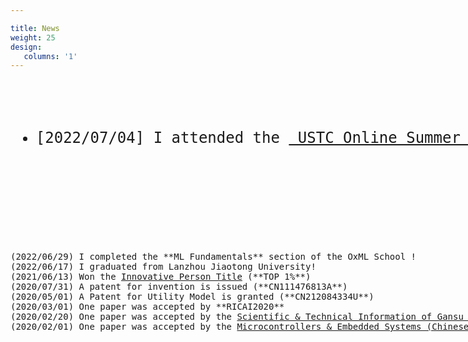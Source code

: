 ```yaml
---

title: News
weight: 25
design:
   columns: '1'
---
```

<pre style="width: 1425px; max-height: 500px; overflow-y: auto;">
<ul style="font-size: 24px; font-color: black; font-family: "times new roman";">
  <li><span style="font-weight: 100">[2022/07/04]</span> I attended the <a href="http://staff.ustc.edu.cn/~renjiec/SummerSchool_2022/index.html"> USTC Online Summer School</a> to start my **Computer Graphics** journey !  </li>



</ul>

(2022/06/29) I completed the **ML Fundamentals** section of the OxML School !
(2022/06/17) I graduated from Lanzhou Jiaotong University!
(2021/06/13) Won the <a href="https://tuanwei.lzjtu.edu.cn/info/1043/2997.htm">Innovative Person Title</a> (**TOP 1%**)
(2020/07/31) A patent for invention is issued (**CN111476813A**)
(2020/05/01) A Patent for Utility Model is granted (**CN212084334U**)
(2020/03/01) One paper was accepted by **RICAI2020**
(2020/02/20) One paper was accepted by the <a href="https://navi.cnki.net/knavi/journals/LZKQ/detail">Scientific & Technical Information of Gansu (Chinese Journal) </a>
(2020/02/01) One paper was accepted by the <a href="https://navi.cnki.net/knavi/journals/DPJY/detail">Microcontrollers & Embedded Systems (Chinese Journal) </a>
</pre>
